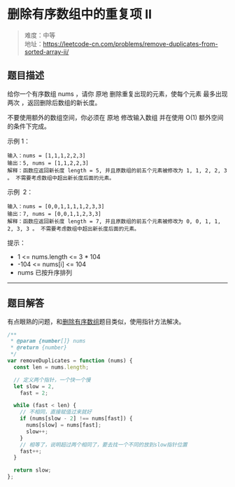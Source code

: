 # 删除有序数组中的重复项 II

> 难度：中等  
> 地址：https://leetcode-cn.com/problems/remove-duplicates-from-sorted-array-ii/

## 题目描述

给你一个有序数组 nums ，请你 原地 删除重复出现的元素，使每个元素 最多出现两次 ，返回删除后数组的新长度。

不要使用额外的数组空间，你必须在 原地 修改输入数组 并在使用 O(1) 额外空间的条件下完成。

示例 1：

```
输入：nums = [1,1,1,2,2,3]
输出：5, nums = [1,1,2,2,3]
解释：函数应返回新长度 length = 5, 并且原数组的前五个元素被修改为 1, 1, 2, 2, 3 。 不需要考虑数组中超出新长度后面的元素。
```

示例  2：

```
输入：nums = [0,0,1,1,1,1,2,3,3]
输出：7, nums = [0,0,1,1,2,3,3]
解释：函数应返回新长度 length = 7, 并且原数组的前五个元素被修改为 0, 0, 1, 1, 2, 3, 3 。 不需要考虑数组中超出新长度后面的元素。
```

提示：

- 1 <= nums.length <= 3 \* 104
- -104 <= nums[i] <= 104
- nums 已按升序排列

---

## 题目解答

有点眼熟的问题，和[删除有序数组](https://leetcode-cn.com/problems/remove-duplicates-from-sorted-array/)题目类似，使用指针方法解决。

```javascript
/**
 * @param {number[]} nums
 * @return {number}
 */
var removeDuplicates = function (nums) {
  const len = nums.length;

  // 定义两个指针，一个快一个慢
  let slow = 2,
    fast = 2;

  while (fast < len) {
    // 不相同，直接赋值过来就好
    if (nums[slow - 2] !== nums[fast]) {
      nums[slow] = nums[fast];
      slow++;
    }
    // 相等了，说明超过两个相同了，要去找一个不同的放到slow指针位置
    fast++;
  }

  return slow;
};
```
